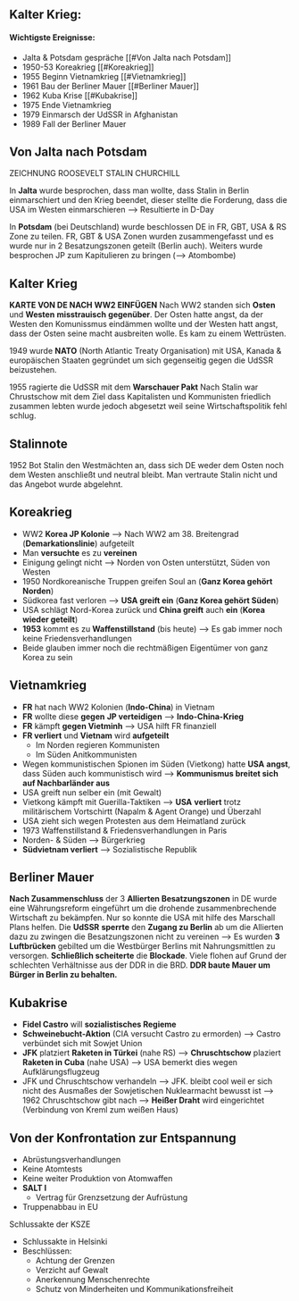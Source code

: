 ## Kalter Krieg:
#### Wichtigste Ereignisse:
- Jalta & Potsdam gespräche [[#Von Jalta nach Potsdam]]
- 1950-53 Koreakrieg [[#Koreakrieg]]
- 1955 Beginn Vietnamkrieg [[#Vietnamkrieg]]
- 1961 Bau der Berliner Mauer [[#Berliner Mauer]]
- 1962 Kuba Krise [[#Kubakrise]]
- 1975 Ende Vietnamkrieg
- 1979 Einmarsch der UdSSR in Afghanistan
- 1989 Fall der Berliner Mauer

## Von Jalta nach Potsdam
ZEICHNUNG ROOSEVELT STALIN CHURCHILL

In **Jalta** wurde besprochen, dass man wollte, dass Stalin in Berlin einmarschiert und den Krieg beendet, dieser stellte die Forderung, dass die USA im Westen einmarschieren --> Resultierte in D-Day

In **Potsdam** (bei Deutschland) wurde beschlossen DE in FR, GBT, USA & RS Zone zu teilen. FR, GBT & USA Zonen wurden zusammengefasst und es wurde nur in 2 Besatzungszonen geteilt (Berlin auch). Weiters wurde besprochen JP zum Kapitulieren zu bringen (--> Atombombe)

## Kalter Krieg
**KARTE VON DE NACH WW2 EINFÜGEN**
Nach WW2 standen sich **Osten** und **Westen** **misstrauisch** **gegenüber**. Der Osten hatte angst, da der Westen den Komunissmus eindämmen wollte und der Westen hatt angst, dass der Osten seine macht ausbreiten wolle. Es kam zu einem Wettrüsten.

1949 wurde **NATO** (North Atlantic Treaty Organisation) mit USA, Kanada & europäischen Staaten gegründet um sich gegenseitig gegen die UdSSR beizustehen.

1955 ragierte die UdSSR mit dem **Warschauer Pakt**
Nach Stalin war Chrustschow mit dem Ziel dass Kapitalisten und Kommunisten friedlich zusammen lebten wurde jedoch abgesetzt weil seine Wirtschaftspolitik fehl schlug.

## Stalinnote
1952 Bot Stalin den Westmächten an, dass sich DE weder dem Osten noch dem Westen anschließt und neutral bleibt. Man vertraute Stalin nicht und das Angebot wurde abgelehnt.

## Koreakrieg
- WW2 **Korea JP Kolonie** --> Nach WW2 am 38. Breitengrad (**Demarkationslinie**) aufgeteilt
- Man **versuchte** es zu **vereinen**
- Einigung gelingt nicht --> Norden von Osten unterstützt, Süden von Westen
- 1950 Nordkoreanische Truppen greifen Soul an (**Ganz Korea gehört Norden**)
- Südkorea fast verloren --> **USA greift ein** (**Ganz Korea gehört Süden**)
- USA schlägt Nord-Korea zurück und **China greift** auch **ein** (**Korea wieder geteilt**)
- **1953** kommt es zu **Waffenstillstand** (bis heute) --> Es gab immer noch keine Friedensverhandlungen
- Beide glauben immer noch die rechtmäßigen Eigentümer von ganz Korea zu sein

## Vietnamkrieg
- **FR** hat nach WW2 Kolonien (**Indo-China**) in Vietnam
- **FR** wollte diese **gegen** **JP verteidigen** --> **Indo-China-Krieg**
- **FR** kämpft **gegen Vietminh** --> USA hilft FR finanziell
- **FR verliert** und **Vietnam** wird **aufgeteilt**
	- Im Norden regieren Kommunisten
	- Im Süden Anitkommunisten
- Wegen kommunistischen Spionen im Süden (Vietkong) hatte **USA** **angst**, dass Süden auch kommunistisch wird --> **Kommunismus breitet sich auf Nachbarländer aus**
- USA greift nun selber ein (mit Gewalt)
- Vietkong kämpft mit Guerilla-Taktiken --> **USA** **verliert** trotz militärischem Vortschirtt (Napalm & Agent Orange) und Überzahl
- USA zieht sich wegen Protesten aus dem Heimatland zurück
- 1973 Waffenstillstand & Friedensverhandlungen in Paris
- Norden- & Süden --> Bürgerkrieg
- **Südvietnam verliert** --> Sozialistische Republik

## Berliner Mauer
**Nach Zusammenschluss** der 3 **Allierten Besatzungszonen** in DE wurde eine Währungsreform eingeführt um die drohende zusammenbrechende Wirtschaft zu bekämpfen. Nur so konnte die USA mit hilfe des Marschall Plans helfen.
Die **UdSSR** **sperrte** den **Zugang zu Berlin** ab um die Allierten dazu zu zwingen die Besatzungszonen nicht zu vereinen --> Es wurden **3 Luftbrücken** gebilted um die Westbürger Berlins mit Nahrungsmittlen zu versorgen. **Schließlich scheiterte** die **Blockade**.
Viele flohen auf Grund der schlechten Verhältnisse aus der DDR in die BRD. **DDR baute Mauer um Bürger in Berlin zu behalten.** 

## Kubakrise
- **Fidel Castro** will **sozialistisches Regieme**
- **Schweinebucht-Aktion** (CIA versucht Castro zu ermorden) --> Castro verbündet sich mit Sowjet Union
- **JFK** platziert **Raketen in Türkei** (nahe RS) --> **Chruschtschow** plaziert **Raketen in Cuba** (nahe USA) --> USA bemerkt dies wegen Aufklärungsflugzeug
- JFK und Chruschtschow verhandeln --> JFK. bleibt cool weil er sich nicht des Ausmaßes der Sowjetischen Nuklearmacht bewusst ist --> 1962 Chruschtschow gibt nach --> **Heißer Draht** wird eingerichtet (Verbindung von Kreml zum weißen Haus)

## Von der Konfrontation zur Entspannung
- Abrüstungsverhandlungen
- Keine Atomtests
- Keine weiter Produktion von Atomwaffen
- **SALT I**
	- Vertrag für Grenzsetzung der Aufrüstung
- Truppenabbau in EU

Schlussakte der KSZE 
- Schlussakte in Helsinki
- Beschlüssen:
	- Achtung der Grenzen
	- Verzicht auf Gewalt
	- Anerkennung Menschenrechte
	- Schutz von Minderheiten und Kommunikationsfreiheit
